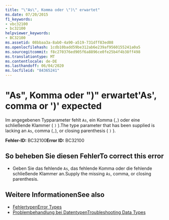 ```yaml
---
title: "\"As\", Komma oder \")\" erwartet"
ms.date: 07/20/2015
f1_keywords:
- vbc32100
- bc32100
helpviewer_keywords:
- BC32100
ms.assetid: 08bbaa3a-8ab0-4a90-a519-731dff83ed08
ms.openlocfilehash: 1cdb10badd59be312ab6e239af9560155241a0a5
ms.sourcegitcommit: f8c270376ed905f6a8896ce0fe25b4f4b38ff498
ms.translationtype: MT
ms.contentlocale: de-DE
ms.lasthandoff: 06/04/2020
ms.locfileid: "84365241"
---
```

# <a name="as-comma-or--expected"></a><span data-ttu-id="0b9a1-102">"As", Komma oder ")" erwartet</span><span class="sxs-lookup"><span data-stu-id="0b9a1-102">'As', comma or ')' expected</span></span>
<span data-ttu-id="0b9a1-103">Im angegebenen Typparameter fehlt `As`, ein Komma (`,`) oder eine schließende Klammer ( `)` ).</span><span class="sxs-lookup"><span data-stu-id="0b9a1-103">The type parameter that has been supplied is lacking an `As`, comma (`,`), or closing parenthesis ( `)` ).</span></span>  
  
 <span data-ttu-id="0b9a1-104">**Fehler-ID:** BC32100</span><span class="sxs-lookup"><span data-stu-id="0b9a1-104">**Error ID:** BC32100</span></span>  
  
## <a name="to-correct-this-error"></a><span data-ttu-id="0b9a1-105">So beheben Sie diesen Fehler</span><span class="sxs-lookup"><span data-stu-id="0b9a1-105">To correct this error</span></span>  
  
- <span data-ttu-id="0b9a1-106">Geben Sie das fehlende `As`, das fehlende Komma oder die fehlende schließende Klammer an.</span><span class="sxs-lookup"><span data-stu-id="0b9a1-106">Supply the missing `As`, comma, or closing parenthesis.</span></span>  
  
## <a name="see-also"></a><span data-ttu-id="0b9a1-107">Weitere Informationen</span><span class="sxs-lookup"><span data-stu-id="0b9a1-107">See also</span></span>

- [<span data-ttu-id="0b9a1-108">Fehlertypen</span><span class="sxs-lookup"><span data-stu-id="0b9a1-108">Error Types</span></span>](../programming-guide/language-features/error-types.md)
- [<span data-ttu-id="0b9a1-109">Problembehandlung bei Datentypen</span><span class="sxs-lookup"><span data-stu-id="0b9a1-109">Troubleshooting Data Types</span></span>](../programming-guide/language-features/data-types/troubleshooting-data-types.md)
